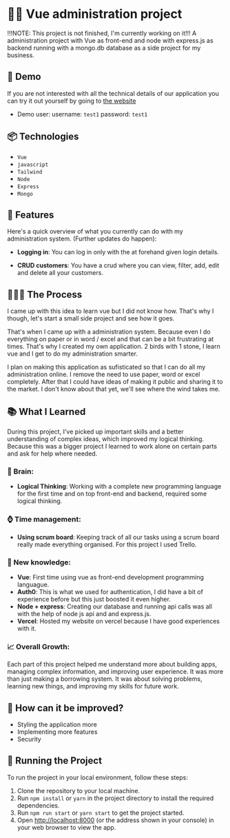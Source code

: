 ﻿# 🥷🏽 Vue administration project

!!!NOTE: This project is not finished, I'm currently working on it!!!
A administration project with Vue as front-end and node with express.js as backend running with a mongo.db database as a side project for my business.

## 🍿 Demo

If you are not interested with all the technical details of our application you can try it out yourself by going to [the website](https://2024-administration-project.vercel.app/)

- Demo user: username: `test1` password: `test1`

## 📦 Technologies

- `Vue`
- `javascript`
- `Tailwind`
- `Node`
- `Express`
- `Mongo`

## 🦄 Features

Here's a quick overview of what you currently can do with my administration system. (Further updates do happen):

- **Logging in**: You can log in only with the at forehand given login details.

- **CRUD customers**: You have a crud where you can view, filter, add, edit and delete all your customers.

## 👩🏽‍🍳 The Process

I came up with this idea to learn vue but I did not know how. That's why I though, let's start a small side project and see how it goes.

That's when I came up with a administration system. Because even I do everything on paper or in word / excel and that can be a bit frustrating at times. That's why I created my own application. 2 birds with 1 stone, I learn vue and I get to do my administration smarter.

I plan on making this application as sufisticated so that I can do all my administration online. I remove the need to use paper, word or excel completely. After that I could have ideas of making it public and sharing it to the market. I don't know about that yet, we'll see where the wind takes me.

## 📚 What I Learned

During this project, I've picked up important skills and a better understanding of complex ideas, which improved my logical thinking. Because this was a bigger project I learned to work alone on certain parts and ask for help where needed.

### 🧠 Brain:

- **Logical Thinking**: Working with a complete new programming language for the first time and on top front-end and backend, required some logical thinking.

### ⌚ Time management:

- **Using scrum board**: Keeping track of all our tasks using a scrum board really made everything organised. For this project I used Trello.

### 📓 New knowledge:

- **Vue**: First time using vue as front-end development programming languague.
- **Auth0**: This is what we used for authentication, I did have a bit of experience before but this just boosted it even higher.
- **Node + express**: Creating our database and running api calls was all with the help of node js api and and express.js.
- **Vercel**: Hosted my website on vercel because I have good experiences with it.

### 📈 Overall Growth:

Each part of this project helped me understand more about building apps, managing complex information, and improving user experience. It was more than just making a borrowing system. It was about solving problems, learning new things, and improving my skills for future work.

## 💭 How can it be improved?

- Styling the application more
- Implementing more features
- Security

## 🚦 Running the Project

To run the project in your local environment, follow these steps:

1. Clone the repository to your local machine.
2. Run `npm install` or `yarn` in the project directory to install the required dependencies.
3. Run `npm run start` or `yarn start` to get the project started.
4. Open [http://localhost:8000](http://localhost:8000) (or the address shown in your console) in your web browser to view the app.
